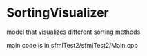 # SortingVisualizer
model that visualizes different sorting methods

main code is in sfmlTest2/sfmlTest2/Main.cpp
